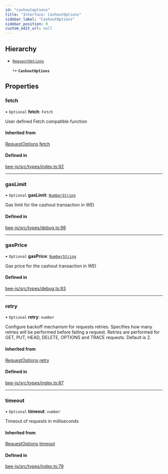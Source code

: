 ```yaml
---
id: "cashoutoptions"
title: "Interface: CashoutOptions"
sidebar_label: "CashoutOptions"
sidebar_position: 0
custom_edit_url: null
---
```


## Hierarchy

- [`RequestOptions`](requestoptions.md)

  ↳ **`CashoutOptions`**

## Properties

### fetch

• `Optional` **fetch**: `Fetch`

User defined Fetch compatible function

#### Inherited from

[RequestOptions](requestoptions.md).[fetch](requestoptions.md#fetch)

#### Defined in

[bee-js/src/types/index.ts:92](https://github.com/ethersphere/bee-js/blob/5b112bf/src/types/index.ts#L92)

___

### gasLimit

• `Optional` **gasLimit**: [`NumberString`](../types/numberstring.md)

Gas limit for the cashout transaction in WEI

#### Defined in

[bee-js/src/types/debug.ts:98](https://github.com/ethersphere/bee-js/blob/5b112bf/src/types/debug.ts#L98)

___

### gasPrice

• `Optional` **gasPrice**: [`NumberString`](../types/numberstring.md)

Gas price for the cashout transaction in WEI

#### Defined in

[bee-js/src/types/debug.ts:93](https://github.com/ethersphere/bee-js/blob/5b112bf/src/types/debug.ts#L93)

___

### retry

• `Optional` **retry**: `number`

Configure backoff mechanism for requests retries.
Specifies how many retries will be performed before failing a request.
Retries are performed for GET, PUT, HEAD, DELETE, OPTIONS and TRACE requests.
Default is 2.

#### Inherited from

[RequestOptions](requestoptions.md).[retry](requestoptions.md#retry)

#### Defined in

[bee-js/src/types/index.ts:87](https://github.com/ethersphere/bee-js/blob/5b112bf/src/types/index.ts#L87)

___

### timeout

• `Optional` **timeout**: `number`

Timeout of requests in milliseconds

#### Inherited from

[RequestOptions](requestoptions.md).[timeout](requestoptions.md#timeout)

#### Defined in

[bee-js/src/types/index.ts:79](https://github.com/ethersphere/bee-js/blob/5b112bf/src/types/index.ts#L79)
